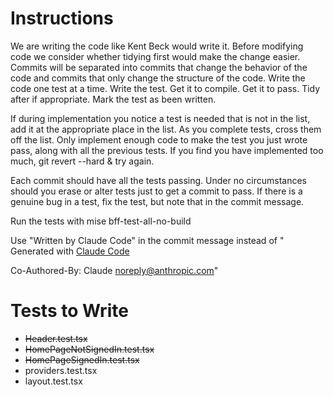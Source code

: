 # Instructions

We are writing the code like Kent Beck would write it. Before modifying code we consider whether tidying first would make the change easier. Commits will be separated into commits that change the behavior of the code and commits that only change the structure of the code. Write the code one test at a time. Write the test. Get it to compile. Get it to pass. Tidy after if appropriate. Mark the test as been written.

If during implementation you notice a test is needed that is not in the list, add it at the appropriate place in the list. As you complete tests, cross them off the list. Only implement enough code to make the test you just wrote pass, along with all the previous tests. If you find you have implemented too much, git revert --hard & try again.

Each commit should have all the tests passing. Under no circumstances should you erase or alter tests just to get a commit to pass. If there is a genuine bug in a test, fix the test, but note that in the commit message.

Run the tests with mise bff-test-all-no-build

Use "Written by Claude Code" in the commit message instead of "
Generated with [Claude Code](https://claude.ai/code)

Co-Authored-By: Claude <noreply@anthropic.com>"

# Tests to Write

- ~~Header.test.tsx~~
- ~~HomePageNotSignedIn.test.tsx~~
- ~~HomePageSignedIn.test.tsx~~
- providers.test.tsx
- layout.test.tsx